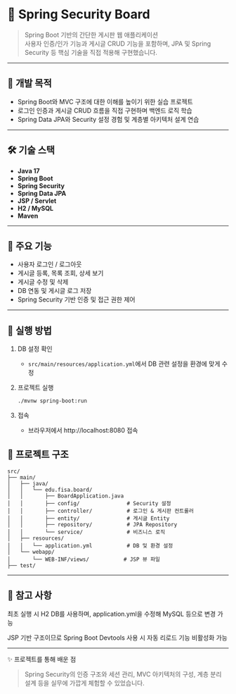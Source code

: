 # 🔐 Spring Security Board

> Spring Boot 기반의 간단한 게시판 웹 애플리케이션  
> 사용자 인증/인가 기능과 게시글 CRUD 기능을 포함하며, JPA 및 Spring Security 등 핵심 기술을 직접 적용해 구현했습니다.

---

## 🎯 개발 목적

- Spring Boot와 MVC 구조에 대한 이해를 높이기 위한 실습 프로젝트
- 로그인 인증과 게시글 CRUD 흐름을 직접 구현하며 백엔드 로직 학습
- Spring Data JPA와 Security 설정 경험 및 계층별 아키텍처 설계 연습

---

## 🛠 기술 스택

- **Java 17**
- **Spring Boot**
- **Spring Security**
- **Spring Data JPA**
- **JSP / Servlet**
- **H2 / MySQL**
- **Maven**

---

## 🔑 주요 기능

- 사용자 로그인 / 로그아웃
- 게시글 등록, 목록 조회, 상세 보기
- 게시글 수정 및 삭제
- DB 연동 및 게시글 로그 저장
- Spring Security 기반 인증 및 접근 권한 제어

---

## 🚀 실행 방법

1. DB 설정 확인  
   - `src/main/resources/application.yml`에서 DB 관련 설정을 환경에 맞게 수정

2. 프로젝트 실행
   ```bash
   ./mvnw spring-boot:run
   ```
3. 접속
   - 브라우저에서 http://localhost:8080 접속

## 📁 프로젝트 구조

```
src/
├── main/
│   ├── java/
│   │   └── edu.fisa.board/
│   │       ├── BoardApplication.java
│   │       ├── config/               # Security 설정
│   │       ├── controller/           # 로그인 & 게시판 컨트롤러
│   │       ├── entity/               # 게시글 Entity
│   │       ├── repository/           # JPA Repository
│   │       └── service/              # 비즈니스 로직
│   ├── resources/
│   │   └── application.yml           # DB 및 환경 설정
│   └── webapp/
│       └── WEB-INF/views/           # JSP 뷰 파일
├── test/
```

---

## 📌 참고 사항
최초 실행 시 H2 DB를 사용하며, application.yml을 수정해 MySQL 등으로 변경 가능

JSP 기반 구조이므로 Spring Boot Devtools 사용 시 자동 리로드 기능 비활성화 가능

---

✨ 프로젝트를 통해 배운 점
> Spring Security의 인증 구조와 세션 관리, MVC 아키텍처의 구성, 계층 분리 설계 등을 실무에 가깝게 체험할 수 있었습니다.
